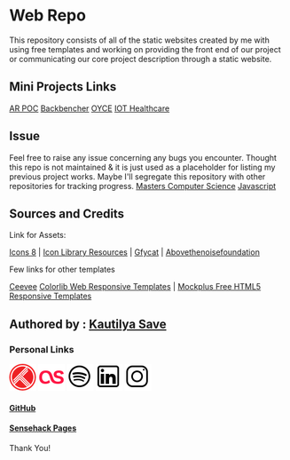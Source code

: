 # Web Repo

This repository consists of all of the static websites created by me with using free templates and working on providing the front end of our project or communicating our core project description through a static website.

## Mini Projects Links

[AR POC](https://sensehack.github.io/web/AR/)
[Backbencher](https://sensehack.github.io/web/Backbencher/)
[OYCE](https://sensehack.github.io/web/OYCE/)
[IOT Healthcare](https://sensehack.github.io/web/IOT_Healthcare/)

## Issue

Feel free to raise any issue concerning any bugs you encounter.
Thought this repo is not maintained & it is just used as a placeholder for listing my previous project works.
Maybe I'll segregate this repository with other repositories for tracking progress.
[Masters Computer Science](https://github.com/SensehacK/masters-comp-science)
[Javascript](https://github.com/SensehacK/javascript)

## Sources and Credits

Link for Assets:

[Icons 8](https://icons8.com/ "Kautilya Save - Sensehack") | [Icon Library Resources](https://www.keycdn.com/blog/icon-library "Kautilya Save - Sensehack") | [Gfycat](https://gfycat.com/hoarsecheapkomododragon "Kautilya Save - Sensehack") | [Abovethenoisefoundation](https://abovethenoisefoundation.org/wp-content/uploads/2018/01/atn-transparent-white-noise3.gif "Kautilya Save - Sensehack")

Few links for other templates

[Ceevee](https://www.styleshout.com/free-templates/ceevee/ "Kautilya Save - Sensehack")
[Colorlib Web Responsive Templates](https://colorlib.com/wp/free-responsive-website-templates/ "Kautilya Save - Sensehack") | [Mockplus Free HTML5 Responsive Templates](https://www.mockplus.com/blog/post/free-responsive-html5-web-design-templates "Kautilya Save - Sensehack")

## Authored by : [Kautilya Save](https://www.linkedin.com/in/kautilyasave/)

### Personal Links

[![TraktTV](https://github.com/SensehacK/SensehacK.github.io/blob/master/assets/icons8/trakttv-48.png)](https://trakt.tv/user/SensehacK) [![LastFm](https://github.com/SensehacK/SensehacK.github.io/blob/master/assets/icons8/lastfm-48.png)](https://www.last.fm/user/Sensehack) [![Spotify](https://github.com/SensehacK/SensehacK.github.io/blob/master/assets/icons8/icons8-spotify-48.png)](https://open.spotify.com/user/sensehack) [![LinkedIn](https://github.com/SensehacK/SensehacK.github.io/blob/master/assets/icons8/icons8-linkedin-48.png)](https://www.linkedin.com/in/kautilyasave/) [![Instagram](https://github.com/SensehacK/SensehacK.github.io/blob/master/assets/icons8/icons8-instagram-48.png)](https://instagram.com/sensehack/)

#### [GitHub](https://github.com/SensehacK)

#### [Sensehack Pages](https://sensehack.github.io/)

Thank You!
